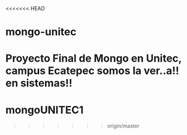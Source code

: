 <<<<<<< HEAD
# mongo-unitec
Proyecto Final de Mongo en  Unitec, campus Ecatepec somos la ver..a!! en sistemas!!
=======
# mongoUNITEC1
>>>>>>> origin/master
